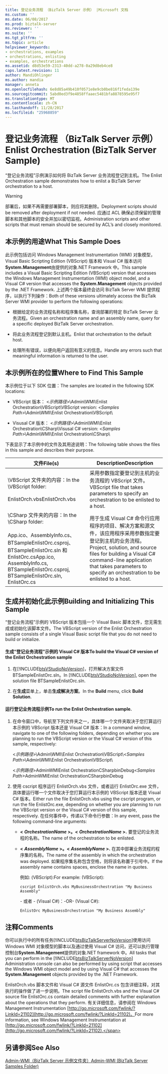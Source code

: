 ```yaml
---
title: 登记业务流程 （BizTalk Server 示例） |Microsoft 文档
ms.custom: ''
ms.date: 06/08/2017
ms.prod: biztalk-server
ms.reviewer: ''
ms.suite: ''
ms.tgt_pltfrm: ''
ms.topic: article
helpviewer_keywords:
- orchestrations, examples
- orchestrations, enlisting
- examples, orchestrations
ms.assetid: d8d53e59-2313-40dd-a278-0a29d8eb4ce8
caps.latest.revision: 11
author: MandiOhlinger
ms.author: mandia
manager: anneta
ms.openlocfilehash: 6e8d85a49b410f0571e8e9cb0be816f1feda139e
ms.sourcegitcommit: 5abd0ed3f9e4858ffaaec5481bfa8878595e95f7
ms.translationtype: MT
ms.contentlocale: zh-CN
ms.lasthandoff: 11/28/2017
ms.locfileid: "25968859"
---
```

# <a name="enlist-orchestration-biztalk-server-sample"></a><span data-ttu-id="e4bce-102">登记业务流程 （BizTalk Server 示例）</span><span class="sxs-lookup"><span data-stu-id="e4bce-102">Enlist Orchestration (BizTalk Server Sample)</span></span>
<span data-ttu-id="e4bce-103">“登记业务流程”示例演示如何将 BizTalk Server 业务流程登记到主机。</span><span class="sxs-lookup"><span data-stu-id="e4bce-103">The Enlist Orchestration sample demonstrates how to enlist a BizTalk Server orchestration to a host.</span></span>  
  
> [!WARNING]
>  <span data-ttu-id="e4bce-104">部署后，如果不再需要部署脚本，则应将其删除。</span><span class="sxs-lookup"><span data-stu-id="e4bce-104">Deployment scripts should be removed after deployment if not needed.</span></span> <span data-ttu-id="e4bce-105">应通过 ACL 确保必须保留的管理脚本和其他脚本的安全并加以密切监视。</span><span class="sxs-lookup"><span data-stu-id="e4bce-105">Administration scripts and other scripts that must remain should be secured by ACL’s and closely monitored.</span></span>  
  
## <a name="what-this-sample-does"></a><span data-ttu-id="e4bce-106">本示例的用途</span><span class="sxs-lookup"><span data-stu-id="e4bce-106">What This Sample Does</span></span>  
 <span data-ttu-id="e4bce-107">此示例包括访问 Windows Management Instrumentation (WMI) 对象模型，Visual Basic Scripting Edition (VBScript) 版本和 Visual C# 版本访问**System.Management**由提供的对象.NET Framework 中。</span><span class="sxs-lookup"><span data-stu-id="e4bce-107">This sample includes a Visual Basic Scripting Edition (VBScript) version that accesses the Windows Management Instrumentation (WMI) object model, and a Visual C# version that accesses the **System.Management** objects provided by the .NET Framework.</span></span> <span data-ttu-id="e4bce-108">上述两个版本最终会访问 BizTalk Server WMI 提供程序，以执行下列操作：</span><span class="sxs-lookup"><span data-stu-id="e4bce-108">Both of these versions ultimately access the BizTalk Server WMI provider to perform the following operations:</span></span>  
  
-   <span data-ttu-id="e4bce-109">根据给定的业务流程名称和程序集名称，查询部署的特定 BizTalk Server 业务流程。</span><span class="sxs-lookup"><span data-stu-id="e4bce-109">Given an orchestration name and an assembly name, query for a specific deployed BizTalk Server orchestration.</span></span>  
  
-   <span data-ttu-id="e4bce-110">将此业务流程登记到默认主机。</span><span class="sxs-lookup"><span data-stu-id="e4bce-110">Enlist that orchestration to the default host.</span></span>  
  
-   <span data-ttu-id="e4bce-111">处理所有错误，以便向用户返回有意义的信息。</span><span class="sxs-lookup"><span data-stu-id="e4bce-111">Handle any errors such that meaningful information is returned to the user.</span></span>  
  
## <a name="where-to-find-this-sample"></a><span data-ttu-id="e4bce-112">本示例所在的位置</span><span class="sxs-lookup"><span data-stu-id="e4bce-112">Where to Find This Sample</span></span>  
 <span data-ttu-id="e4bce-113">本示例位于以下 SDK 位置：</span><span class="sxs-lookup"><span data-stu-id="e4bce-113">The samples are located in the following SDK locations:</span></span>  
  
-   <span data-ttu-id="e4bce-114">VBScript 版本： \<*示例路径*\>\Admin\WMI\Enlist Orchestration\VBScript\\</span><span class="sxs-lookup"><span data-stu-id="e4bce-114">VBScript version: \<*Samples Path*\>\Admin\WMI\Enlist Orchestration\VBScript\\</span></span>  
  
-   <span data-ttu-id="e4bce-115">Visusal C# 版本： \<*示例路径*\>\Admin\WMI\Enlist Orchestration\CSharp\\</span><span class="sxs-lookup"><span data-stu-id="e4bce-115">Visusal C# version: \<*Samples Path*\>\Admin\WMI\Enlist Orchestration\CSharp\\</span></span>  
  
 <span data-ttu-id="e4bce-116">下表显示了本示例中的文件及其用途说明：</span><span class="sxs-lookup"><span data-stu-id="e4bce-116">The following table shows the files in this sample and describes their purpose.</span></span>  
  
|<span data-ttu-id="e4bce-117">文件</span><span class="sxs-lookup"><span data-stu-id="e4bce-117">File(s)</span></span>|<span data-ttu-id="e4bce-118">Description</span><span class="sxs-lookup"><span data-stu-id="e4bce-118">Description</span></span>|  
|---------------|-----------------|  
|<span data-ttu-id="e4bce-119">\VBScript 文件夹的内容：</span><span class="sxs-lookup"><span data-stu-id="e4bce-119">In the \VBScript folder:</span></span><br /><br /> <span data-ttu-id="e4bce-120">EnlistOrch.vbs</span><span class="sxs-lookup"><span data-stu-id="e4bce-120">EnlistOrch.vbs</span></span>|<span data-ttu-id="e4bce-121">采用参数指定要登记到主机的业务流程的 VBScript 文件。</span><span class="sxs-lookup"><span data-stu-id="e4bce-121">VBScript file that takes parameters to specify an orchestration to be enlisted to a host.</span></span>|  
|<span data-ttu-id="e4bce-122">\CSharp 文件夹的内容：</span><span class="sxs-lookup"><span data-stu-id="e4bce-122">In the \CSharp folder:</span></span><br /><br /> <span data-ttu-id="e4bce-123">App.ico、AssemblyInfo.cs、BTSampleEnlistOrc.csproj、BTSampleEnlistOrc.sln 和 EnlistOrc.cs</span><span class="sxs-lookup"><span data-stu-id="e4bce-123">App.ico, AssemblyInfo.cs, BTSampleEnlistOrc.csproj, BTSampleEnlistOrc.sln, EnlistOrc.cs</span></span>|<span data-ttu-id="e4bce-124">用于生成 Visual C# 命令行应用程序的项目、解决方案和源文件，该应用程序采用参数指定要登记到主机的业务流程。</span><span class="sxs-lookup"><span data-stu-id="e4bce-124">Project, solution, and source files for building a Visual C# command-line application that takes parameters to specify an orchestration to be enlisted to a host.</span></span>|  
  
## <a name="building-and-initializing-this-sample"></a><span data-ttu-id="e4bce-125">生成并初始化此示例</span><span class="sxs-lookup"><span data-stu-id="e4bce-125">Building and Initializing This Sample</span></span>  
 <span data-ttu-id="e4bce-126">“登记业务流程”示例的 VBScript 版本包括一个 Visual Basic 脚本文件，您无需生成或初始化该脚本文件。</span><span class="sxs-lookup"><span data-stu-id="e4bce-126">The VBScript version of the Enlist Orchestration sample consists of a single Visual Basic script file that you do not need to build or initialize.</span></span>  
  
#### <a name="to-build-the-visual-c-version-of-the-enlist-orchestration-sample"></a><span data-ttu-id="e4bce-127">生成“登记业务流程”示例的 Visual C# 版本</span><span class="sxs-lookup"><span data-stu-id="e4bce-127">To build the Visual C# version of the Enlist Orchestration sample</span></span>  
  
1.  <span data-ttu-id="e4bce-128">在[!INCLUDE[btsVStudioNoVersion](../includes/btsvstudionoversion-md.md)]，打开解决方案文件 BTSampleEnlistOrc.sln。</span><span class="sxs-lookup"><span data-stu-id="e4bce-128">In [!INCLUDE[btsVStudioNoVersion](../includes/btsvstudionoversion-md.md)], open the solution file BTSampleEnlistOrc.sln.</span></span>  
  
2.  <span data-ttu-id="e4bce-129">在**生成**菜单上，单击**生成解决方案**。</span><span class="sxs-lookup"><span data-stu-id="e4bce-129">In the **Build** menu, click **Build Solution**.</span></span>  
  
#### <a name="to-run-the-enlist-orchestration-sample"></a><span data-ttu-id="e4bce-130">运行登记业务流程示例</span><span class="sxs-lookup"><span data-stu-id="e4bce-130">To run the Enlist Orchestration sample.</span></span>  
  
1.  <span data-ttu-id="e4bce-131">在命令窗口中，导航至下列文件夹之一，具体哪一个文件夹取决于您打算运行本示例的 VBScript 版本还是 Visual C# 版本：</span><span class="sxs-lookup"><span data-stu-id="e4bce-131">In a command window, navigate to one of the following folders, depending on whether you are planning to run the VBScript version or the Visual C# version of this sample, respectively:</span></span>  
  
     <span data-ttu-id="e4bce-132">\<*示例路径*\>\Admin\WMI\Enlist Orchestration\VBScript\\</span><span class="sxs-lookup"><span data-stu-id="e4bce-132">\<*Samples Path*\>\Admin\WMI\Enlist Orchestration\VBScript\\</span></span>  
  
     <span data-ttu-id="e4bce-133">\<*示例路径*\>AdminWMIEnlist OrchestrationCSharpbinDebug</span><span class="sxs-lookup"><span data-stu-id="e4bce-133">\<*Samples Path*\>AdminWMIEnlist OrchestrationCSharpbinDebug</span></span>  
  
2.  <span data-ttu-id="e4bce-134">使用 cscript 程序运行 EnlistOrch.vbs 文件，或者运行 EnlistOrc.exe 文件，具体要运行哪一个文件取决于您打算运行本示例的 VBScript 版本还是 Visual C# 版本。</span><span class="sxs-lookup"><span data-stu-id="e4bce-134">Either run the file EnlistOrch.vbs using the cscript program, or run the file EnlistOrc.exe, depending on whether you are planning to run the VBScript version or the Visual C# version of this sample, respectively.</span></span> <span data-ttu-id="e4bce-135">在任何事件中，传递以下命令行参数：</span><span class="sxs-lookup"><span data-stu-id="e4bce-135">In any event, pass the following command-line arguments:</span></span>  
  
    -   <span data-ttu-id="e4bce-136">**\<** ***OrchestrationName* \>。**</span><span class="sxs-lookup"><span data-stu-id="e4bce-136">**\<** ***OrchestrationName* \>.**</span></span> <span data-ttu-id="e4bce-137">要登记的业务流程的名称。</span><span class="sxs-lookup"><span data-stu-id="e4bce-137">The name of the orchestration to be enlisted.</span></span>  
  
    -   <span data-ttu-id="e4bce-138">**\<** ***AssemblyName* \>。**</span><span class="sxs-lookup"><span data-stu-id="e4bce-138">**\<** ***AssemblyName* \>.**</span></span> <span data-ttu-id="e4bce-139">在其中部署业务流程的程序集的名称。</span><span class="sxs-lookup"><span data-stu-id="e4bce-139">The name of the assembly in which the orchestration was deployed.</span></span> <span data-ttu-id="e4bce-140">如果程序集名称包含空格，则将该名称置于引号中。</span><span class="sxs-lookup"><span data-stu-id="e4bce-140">If the assembly name contains spaces, enclose the name in quotes.</span></span>  
  
         <span data-ttu-id="e4bce-141">例如: (VBScript):</span><span class="sxs-lookup"><span data-stu-id="e4bce-141">For example: (VBScript):</span></span>  
  
        ```  
        cscript EnlistOrch.vbs MyBusinessOrchestration "My Business Assembly"  
        ```  
  
         <span data-ttu-id="e4bce-142">- 或者 - (Visual C#)：</span><span class="sxs-lookup"><span data-stu-id="e4bce-142">-OR- (Visual C#):</span></span>  
  
        ```  
        EnlistOrc MyBusinessOrchestration "My Business Assembly"  
        ```  
  
## <a name="comments"></a><span data-ttu-id="e4bce-143">注释</span><span class="sxs-lookup"><span data-stu-id="e4bce-143">Comments</span></span>  
 <span data-ttu-id="e4bce-144">你可以执行中的所有任务[!INCLUDE[btsBizTalkServerNoVersion](../includes/btsbiztalkservernoversion-md.md)]使用访问 Windows WMI 对象模型的脚本以及通过使用 Visual C# 访问，还可以执行管理控制台**System.Management**提供的对象.NET framework 中。</span><span class="sxs-lookup"><span data-stu-id="e4bce-144">All tasks that you can perform in the [!INCLUDE[btsBizTalkServerNoVersion](../includes/btsbiztalkservernoversion-md.md)] Administration console can also be performed by using script that accesses the Windows WMI object model and by using Visual C# that accesses the **System.Management** objects provided by the .NET Framework.</span></span>  
  
 <span data-ttu-id="e4bce-145">EnlistOrch.vbs 脚本文件和 Visual C# 源文件 EnlistOrc.cs 包含详细注释，对其执行的操作做了进一步说明。</span><span class="sxs-lookup"><span data-stu-id="e4bce-145">The script file EnlistOrch.vbs and the Visual C# source file EnlistOrc.cs contain detailed comments with further explanation about the operations that they perform.</span></span> <span data-ttu-id="e4bce-146">有关详细信息，请参阅在 Windows Management Instrumentation [http://go.microsoft.com/fwlink/?LinkId=21102](http://go.microsoft.com/fwlink/?LinkId=21102)。</span><span class="sxs-lookup"><span data-stu-id="e4bce-146">For more information, see Windows Management Instrumentation at [http://go.microsoft.com/fwlink/?LinkId=21102](http://go.microsoft.com/fwlink/?LinkId=21102).</span></span>  
  
## <a name="see-also"></a><span data-ttu-id="e4bce-147">另请参阅</span><span class="sxs-lookup"><span data-stu-id="e4bce-147">See Also</span></span>  
 [<span data-ttu-id="e4bce-148">Admin-WMI（BizTalk Server 示例文件夹）</span><span class="sxs-lookup"><span data-stu-id="e4bce-148">Admin-WMI (BizTalk Server Samples Folder)</span></span>](../core/admin-wmi-biztalk-server-samples-folder.md)